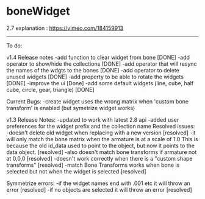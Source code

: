 # boneWidget

2.7 explanation : https://vimeo.com/184159913

----------
To do:


v1.4 Release notes
-add function to clear widget from bone [DONE]
-add operator to show/hide the collections [DONE]
-add operator that will resync the names of the wdgts to the bones [DONE]
-add operator to delete unused widgets [DONE]
-add property to be able to rotate the widgets [DONE]
-improve the ui [Done]
-add some default widgets (line, cube, half cube, circle, gear, triangle) [DONE]

Current Bugs:
-create widget uses the wrong matrix when 'custom bone transform' is enabled
(but symetrize widget works)  


v1.3 Release Notes:
-updated to work with latest 2.8 api
-added user preferences for the widget prefix and the collection name
Resolved issues:
-doesn't delete old widget when replacing with a new version [resolved]
-it will only match the bone matrix when the armature is at a scale of 1.0  This is because the old id_data used to point to the object, but now it points to the data object. [resolved]
-also doesn't match bone transforms if armature not at 0,0,0 [resolved]
-doesn't work correctly when there is a "custom shape transforms" [resolved]
-match Bone Transforms works when bone is selected but not when the widget is selected [resolved]

Symmetrize errors:
  -if the widget names end with .001 etc it will throw an error [resolved]
  -if no objects are selected it will throw an error [resolved]
